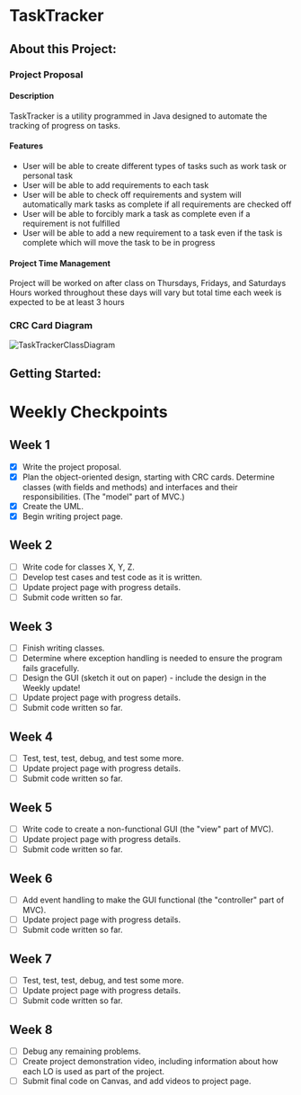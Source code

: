 # TaskTracker
## About this Project:

### Project Proposal
#### Description
TaskTracker is a utility programmed in Java designed to automate the tracking of progress on tasks.
#### Features
- User will be able to create different types of tasks such as work task or personal task
- User will be able to add requirements to each task
- User will be able to check off requirements and system will automatically mark tasks as complete if all requirements are checked off
- User will be able to forcibly mark a task as complete even if a requirement is not fulfilled
- User will be able to add a new requirement to a task even if the task is complete which will move the task to be in progress
#### Project Time Management
Project will be worked on after class on Thursdays, Fridays, and Saturdays
Hours worked throughout these days will vary but total time each week is expected to be at least 3 hours

### CRC Card Diagram
![TaskTrackerClassDiagram](https://github.com/BD2311/TaskTracker/assets/164386430/5cf94afe-ae8d-4d34-9f54-074a8bfa1dcd)

## Getting Started:

# Weekly Checkpoints

## Week 1

- [x] Write the project proposal.
- [x] Plan the object-oriented design, starting with CRC cards.  Determine classes (with fields and methods) and interfaces and their responsibilities. (The "model" part of MVC.)
- [x] Create the UML.
- [x] Begin writing project page.

## Week 2

- [ ] Write code for classes X, Y, Z.
- [ ] Develop test cases and test code as it is written.
- [ ] Update project page with progress details.
- [ ] Submit code written so far.

## Week 3

- [ ] Finish writing classes.
- [ ] Determine where exception handling is needed to ensure the program fails gracefully.
- [ ] Design the GUI (sketch it out on paper) - include the design in the Weekly update!
- [ ] Update project page with progress details.
- [ ] Submit code written so far.

## Week 4

- [ ] Test, test, test, debug, and test some more.
- [ ] Update project page with progress details.
- [ ] Submit code written so far.

## Week 5

- [ ] Write code to create a non-functional GUI (the "view" part of MVC).
- [ ] Update project page with progress details.
- [ ] Submit code written so far.

## Week 6

- [ ] Add event handling to make the GUI functional (the "controller" part of MVC).
- [ ] Update project page with progress details.
- [ ] Submit code written so far.

## Week 7

- [ ] Test, test, test, debug, and test some more.
- [ ] Update project page with progress details.
- [ ] Submit code written so far.

## Week 8

- [ ] Debug any remaining problems.
- [ ] Create project demonstration video, including information about how each LO is used as part of the project.
- [ ] Submit final code on Canvas, and add videos to project page.
